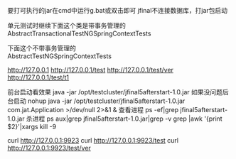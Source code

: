 
要打可执行的jar在cmd中运行g.bat或双击即可
jfinal不连接数据库，打jar包启动  

单元测试时继续下面这个类是带事务管理的  
AbstractTransactionalTestNGSpringContextTests  

下面这个不带事务管理的  
AbstractTestNGSpringContextTests  

http://127.0.0.1
http://127.0.0.1/test
http://127.0.0.1/test/ver
http://127.0.0.1/test/t1


前台启动看效果
java -jar /opt/testcluster/jfinal5afterstart-1.0.jar
如果没问题后台启动
nohup java -jar /opt/testcluster/jfinal5afterstart-1.0.jar com.jat.Application >/dev/null 2>&1 &
查看进程
ps -ef|grep jfinal5afterstart-1.0.jar
杀进程
ps aux|grep jfinal5afterstart-1.0.jar|grep -v grep |awk '{print $2}'|xargs kill -9


curl http://127.0.0.1:9923
curl http://127.0.0.1:9923/test
curl http://127.0.0.1:9923/test/ver



